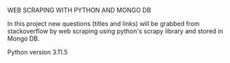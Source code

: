 WEB SCRAPING WITH PYTHON AND MONGO DB

In this project new questions (titles and links) will be grabbed from stackoverflow by web scraping using python's scrapy library and stored in Mongo DB.

Python version 3.11.5